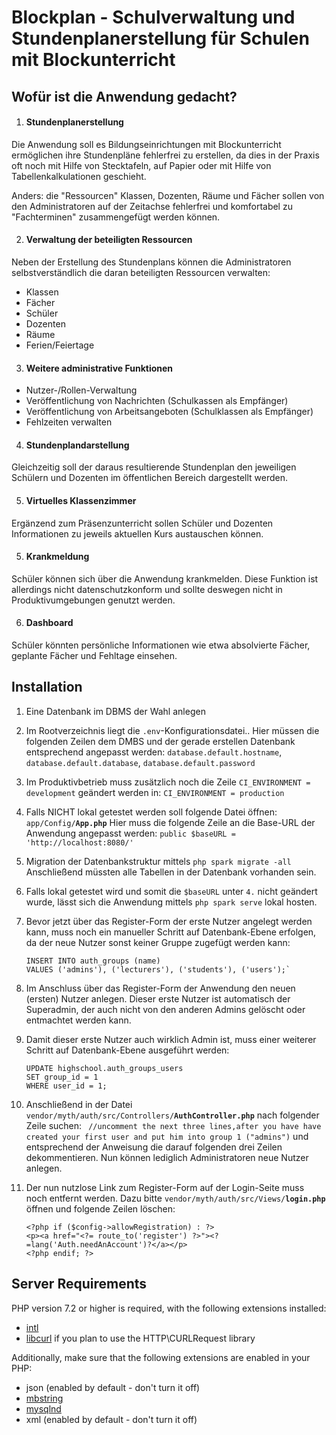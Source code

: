 

# Blockplan - Schulverwaltung und Stundenplanerstellung für Schulen mit Blockunterricht

## Wofür ist die Anwendung gedacht?

1. #### Stundenplanerstellung

Die Anwendung soll es Bildungseinrichtungen mit Blockunterricht ermöglichen ihre Stundenpläne fehlerfrei zu erstellen, da dies in der Praxis oft noch mit Hilfe von Stecktafeln, auf Papier oder mit Hilfe von Tabellenkalkulationen geschieht.

Anders: die "Ressourcen" Klassen, Dozenten, Räume und Fächer sollen von den Administratoren auf der Zeitachse fehlerfrei und komfortabel zu "Fachterminen" zusammengefügt werden können.

 2. #### Verwaltung der beteiligten Ressourcen

Neben der Erstellung des Stundenplans können die Administratoren selbstverständlich die daran beteiligten Ressourcen verwalten:

- Klassen
- Fächer
- Schüler
- Dozenten
- Räume
- Ferien/Feiertage

3. #### Weitere administrative Funktionen

- Nutzer-/Rollen-Verwaltung
- Veröffentlichung von Nachrichten (Schulkassen als Empfänger)
- Veröffentlichung von Arbeitsangeboten (Schulklassen als Empfänger)
- Fehlzeiten verwalten

4. #### Stundenplandarstellung

Gleichzeitig soll der daraus resultierende Stundenplan den jeweiligen Schülern und Dozenten im öffentlichen Bereich dargestellt werden.

5. #### Virtuelles Klassenzimmer
Ergänzend zum Präsenzunterricht sollen Schüler und Dozenten Informationen zu jeweils aktuellen Kurs austauschen können.

5. #### Krankmeldung
Schüler können sich über die Anwendung krankmelden.
Diese Funktion ist allerdings nicht datenschutzkonform und sollte deswegen nicht in Produktivumgebungen genutzt werden.

6. #### Dashboard
Schüler könnten persönliche Informationen wie etwa absolvierte Fächer, geplante Fächer und Fehltage einsehen.  


## Installation
1. Eine Datenbank im DBMS der Wahl anlegen

2. Im Rootverzeichnis liegt die `.env`-Konfigurationsdatei.. Hier müssen die folgenden Zeilen dem DMBS und der gerade erstellen Datenbank entsprechend angepasst werden:
    `database.default.hostname`, 
    `database.default.database`,
    `database.default.password`

3. Im Produktivbetrieb muss zusätzlich noch die Zeile `CI_ENVIRONMENT = development` geändert werden in: `CI_ENVIRONMENT = production`

4. Falls NICHT lokal getestet werden soll folgende Datei öffnen:
`app/Config/`**`App.php`**
Hier muss die folgende Zeile an die Base-URL der Anwendung angepasst werden:
`public $baseURL = 'http://localhost:8080/'`

5. Migration der Datenbankstruktur mittels `php spark migrate -all`
Anschließend müssten alle Tabellen in der Datenbank vorhanden sein.

6. Falls lokal getestet wird und somit die `$baseURL` unter `4.` nicht geändert wurde, lässt sich die Anwendung mittels `php spark serve` lokal hosten.

7. Bevor jetzt über das Register-Form der erste Nutzer angelegt werden kann, muss noch ein manueller Schritt auf Datenbank-Ebene erfolgen, da der neue Nutzer sonst keiner Gruppe zugefügt werden kann:
    ```
    INSERT INTO auth_groups (name)
    VALUES ('admins'), ('lecturers'), ('students'), ('users');`
    ```

8. Im Anschluss über das Register-Form der Anwendung den neuen (ersten) Nutzer anlegen.
Dieser erste Nutzer ist automatisch der Superadmin, der auch nicht von den anderen Admins
gelöscht oder entmachtet werden kann.

9. Damit dieser erste Nutzer auch wirklich Admin ist, muss einer weiterer Schritt auf Datenbank-Ebene ausgeführt werden:
    ```
    UPDATE highschool.auth_groups_users
    SET group_id = 1
    WHERE user_id = 1;
    ``` 

10. Anschließend in der Datei `vendor/myth/auth/src/Controllers/`**`AuthController.php`**
nach folgender Zeile suchen: ` //uncomment the next three lines,after you have have created your first user and put him into group 1 ("admins")`
und entsprechend der Anweisung die darauf folgenden drei Zeilen dekommentieren. Nun können lediglich Administratoren neue Nutzer anlegen.

11. Der nun nutzlose Link zum Register-Form auf der Login-Seite muss noch entfernt werden. Dazu bitte `vendor/myth/auth/src/Views/`**`login.php`** öffnen und folgende Zeilen löschen:
    ```
    <?php if ($config->allowRegistration) : ?>
    <p><a href="<?= route_to('register') ?>"><?=lang('Auth.needAnAccount')?</a></p>
    <?php endif; ?>
    ```


## Server Requirements

PHP version 7.2 or higher is required, with the following extensions installed: 

- [intl](http://php.net/manual/en/intl.requirements.php)
- [libcurl](http://php.net/manual/en/curl.requirements.php) if you plan to use the HTTP\CURLRequest library

Additionally, make sure that the following extensions are enabled in your PHP:

- json (enabled by default - don't turn it off)
- [mbstring](http://php.net/manual/en/mbstring.installation.php)
- [mysqlnd](http://php.net/manual/en/mysqlnd.install.php)
- xml (enabled by default - don't turn it off)

